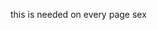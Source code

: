this is needed on every page
sex
<!-- Cloudflare Web Analytics --><script defer src='https://static.cloudflareinsights.com/beacon.min.js' data-cf-beacon='{"token": "3951490bfd414fa9aa21aa112269bd5c"}'></script><!-- End Cloudflare Web Analytics -->